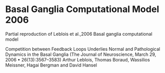 # Basal Ganglia Computational Model 2006
Partial reproduction of Leblois et al.,2006 Basal ganglia computational model

Competition between Feedback Loops Underlies Normal and Pathological Dynamics in the Basal Ganglia 
(The Journal of Neuroscience, March 29, 2006 • 26(13):3567–3583)
Arthur Leblois, Thomas Boraud, Wassilios Meissner, Hagai Bergman and David Hansel

